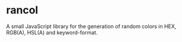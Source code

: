 rancol
======

A small JavaScript library for the generation of random colors in HEX, RGB(A), HSL(A) and keyword-format.
